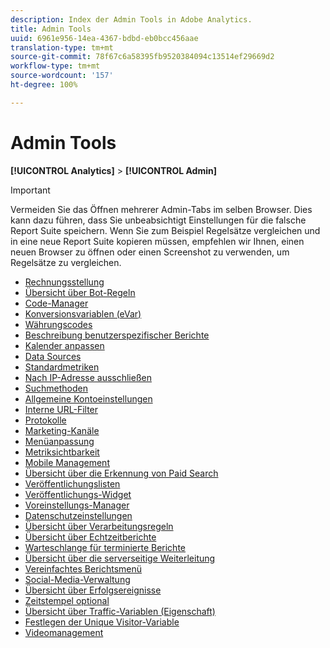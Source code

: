 ```yaml
---
description: Index der Admin Tools in Adobe Analytics.
title: Admin Tools
uuid: 6961e956-14ea-4367-bdbd-eb0bcc456aae
translation-type: tm+mt
source-git-commit: 78f67c6a58395fb9520384094c13514ef29669d2
workflow-type: tm+mt
source-wordcount: '157'
ht-degree: 100%

---
```



# Admin Tools

**[!UICONTROL Analytics]** > **[!UICONTROL Admin]**

>[!IMPORTANT]
>
>Vermeiden Sie das Öffnen mehrerer Admin-Tabs im selben Browser. Dies kann dazu führen, dass Sie unbeabsichtigt Einstellungen für die falsche Report Suite speichern. Wenn Sie zum Beispiel Regelsätze vergleichen und in eine neue Report Suite kopieren müssen, empfehlen wir Ihnen, einen neuen Browser zu öffnen oder einen Screenshot zu verwenden, um Regelsätze zu vergleichen.

+ [Rechnungsstellung](billing-admin.md)
+ [Übersicht über Bot-Regeln](bot-removal/bot-rules.md)
+ [Code-Manager](code-manager-admin.md)
+ [Konversionsvariablen (eVar)](conversion-var-admin/conversion-var-admin.md)
+ [Währungscodes](currency.md)
+ [Beschreibung benutzerspezifischer Berichte](custom-desc-admin.md)
+ [Kalender anpassen](custom-calendar.md)
+ [Data Sources](data-sources.md)
+ [Standardmetriken](default-metrics.md)
+ [Nach IP-Adresse ausschließen](exclude-ip.md)
+ [Suchmethoden](finding-methods.md)
+ [Allgemeine Kontoeinstellungen](general-acct-settings-admin.md)
+ [Interne URL-Filter](internal-url-filter-admin.md)
+ [Protokolle](logs.md)
+ [Marketing-Kanäle](marketing-channels-admin.md)
+ [Menüanpassung](customize-menus.md)
+ [Metriksichtbarkeit](metric-visibility.md)
+ [Mobile Management](mobile-management.md)
+ [Übersicht über die Erkennung von Paid Search](paid-search-detection/paid-search-detection.md)
+ [Veröffentlichungslisten](publishing-list.md)
+ [Veröffentlichungs-Widget](publishing-widgets-admin.md)
+ [Voreinstellungs-Manager](preferences-manager.md)
+ [Datenschutzeinstellungen](privacy-settings.md)
+ [Übersicht über Verarbeitungsregeln](c-processing-rules/processing-rules.md)
+ [Übersicht über Echtzeitberichte](realtime/realtime.md)
+ [Warteschlange für terminierte Berichte](scheduled-reports-admin.md)
+ [Übersicht über die serverseitige Weiterleitung](c-server-side-forwarding/ssf.md)
+ [Vereinfachtes Berichtsmenü](t-simplified-menu.md)
+ [Social-Media-Verwaltung](social-management.md)
+ [Übersicht über Erfolgsereignisse](c-success-events/success-event.md)
+ [Zeitstempel optional](timestamp-optional.md)
+ [Übersicht über Traffic-Variablen (Eigenschaft)](c-traffic-variables/traffic-var.md)
+ [Festlegen der Unique Visitor-Variable](unique-visitor-variable-admin/t-unique-visitor-variable.md)
+ [Videomanagement](video-management.md)
